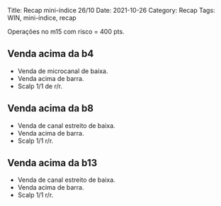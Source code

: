 Title: Recap mini-índice 26/10
Date: 2021-10-26
Category: Recap
Tags: WIN, mini-índice, recap


Operações no m15 com risco = 400 pts.  

## Venda acima da b4
* Venda de microcanal de baixa.
* Venda acima de barra.
* Scalp 1/1 de r/r.

## Venda acima da b8
* Venda de canal estreito de baixa.
* Venda acima de barra.
* Scalp 1/1 r/r.


## Venda acima da b13
* Venda de canal estreito de baixa.
* Venda acima de barra.
* Scalp 1/1 r/r.
